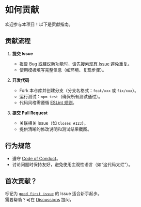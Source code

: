# 如何贡献

欢迎参与本项目！以下是贡献指南。

## 贡献流程
1. **提交 Issue**  
   - 报告 Bug 或建议新功能时，请先搜索[现有 Issue](https://github.com/TuringOpsSH/NextConsole/issues) 避免重复。  
   - 使用模板填写完整信息（如环境、复现步骤）。  

2. **开发代码**  
   - Fork 本仓库并创建分支（分支名格式：`feat/xxx` 或 `fix/xxx`）。  
   - 运行测试：`npm test`（确保所有测试通过）。  
   - 代码风格需遵循 [ESLint 规则](/.eslintrc)。  

3. **提交 Pull Request**  
   - 关联相关 Issue（如 `Closes #123`）。  
   - 提供清晰的修改说明和测试结果截图。  

## 行为规范
- 遵守 [Code of Conduct](./CODE_OF_CONDUCT.md)。  
- 讨论问题时保持友好，避免使用主观性语言（如“这代码太烂”）。  

## 首次贡献？
标记为 [`good first issue`](https://github.com/your-repo/issues?q=is:open+label:"good+first+issue") 的 Issue 适合新手起步。  
需要帮助？可在 [Discussions](https://github.com/TuringOpsSH/NextConsole/discussions) 提问。